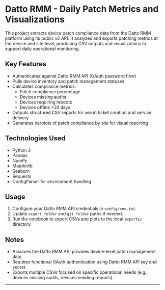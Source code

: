 # Datto RMM - Daily Patch Metrics and Visualizations

This project extracts device patch compliance data from the Datto RMM platform using its public v2 API. It analyzes and exports patching metrics at the device and site level, producing CSV outputs and visualizations to support daily operational monitoring.

## Key Features
- Authenticates against Datto RMM API (OAuth password flow)
- Pulls device inventory and patch management statuses
- Calculates compliance metrics:
  - Patch compliance percentage
  - Devices missing audits
  - Devices requiring reboots
  - Devices offline >30 days
- Outputs structured CSV reports for use in ticket creation and service delivery
- Generates barplots of patch compliance by site for visual reporting

## Technologies Used
- Python 3
- Pandas
- NumPy
- Matplotlib
- Seaborn
- Requests
- ConfigParser for environment handling

## Usage
1. Configure your Datto RMM API credentials in `config/env.ini`.
2. Update `export_folder` and `git_folder` paths if needed.
3. Run the notebook to export CSVs and plots to the local `exports/` directory.

## Notes
- Assumes the Datto RMM API provides device-level patch management data.
- Requires functional OAuth authentication using Datto RMM API key and secret.
- Exports multiple CSVs focused on specific operational needs (e.g., devices missing audits, devices needing reboots).

---
